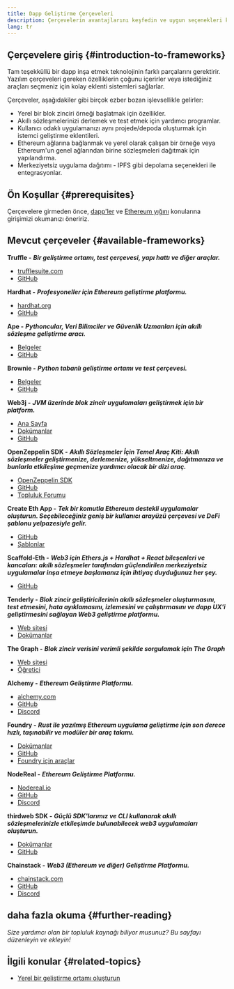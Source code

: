 ```yaml
---
title: Dapp Geliştirme Çerçeveleri
description: Çerçevelerin avantajlarını keşfedin ve uygun seçenekleri karşılaştırın.
lang: tr
---
```


## Çerçevelere giriş \{#introduction-to-frameworks}

Tam teşekküllü bir dapp inşa etmek teknolojinin farklı parçalarını gerektirir. Yazılım çerçeveleri gereken özelliklerin çoğunu içerirler veya istediğiniz araçları seçmeniz için kolay eklenti sistemleri sağlarlar.

Çerçeveler, aşağıdakiler gibi birçok ezber bozan işlevsellikle gelirler:

- Yerel bir blok zinciri örneği başlatmak için özellikler.
- Akıllı sözleşmelerinizi derlemek ve test etmek için yardımcı programlar.
- Kullanıcı odaklı uygulamanızı aynı projede/depoda oluşturmak için istemci geliştirme eklentileri.
- Ethereum ağlarına bağlanmak ve yerel olarak çalışan bir örneğe veya Ethereum'un genel ağlarından birine sözleşmeleri dağıtmak için yapılandırma.
- Merkeziyetsiz uygulama dağıtımı - IPFS gibi depolama seçenekleri ile entegrasyonlar.

## Ön Koşullar \{#prerequisites}

Çerçevelere girmeden önce, [dapp'ler](/developers/docs/dapps/) ve [Ethereum yığını](/developers/docs/ethereum-stack/) konularına girişimizi okumanızı öneririz.

## Mevcut çerçeveler \{#available-frameworks}

**Truffle -** **_Bir geliştirme ortamı, test çerçevesi, yapı hattı ve diğer araçlar._**

- [trufflesuite.com](https://www.trufflesuite.com/)
- [GitHub](https://github.com/trufflesuite/truffle)

**Hardhat -** **_Profesyoneller için Ethereum geliştirme platformu._**

- [hardhat.org](https://hardhat.org)
- [GitHub](https://github.com/nomiclabs/hardhat)

**Ape -** **_Pythoncular, Veri Bilimciler ve Güvenlik Uzmanları için akıllı sözleşme geliştirme aracı._**

- [Belgeler](https://docs.apeworx.io/ape/stable/)
- [GitHub](https://github.com/ApeWorX/ape)

**Brownie -** **_Python tabanlı geliştirme ortamı ve test çerçevesi._**

- [Belgeler](https://eth-brownie.readthedocs.io/en/latest/)
- [GitHub](https://github.com/eth-brownie/brownie)

**Web3j -** **_JVM üzerinde blok zincir uygulamaları geliştirmek için bir platform._**

- [Ana Sayfa](https://www.web3labs.com/web3j-sdk)
- [Dokümanlar](https://docs.web3j.io)
- [GitHub](https://github.com/web3j/web3j)

**OpenZeppelin SDK -** **_Akıllı Sözleşmeler İçin Temel Araç Kiti: Akıllı sözleşmeler geliştirmenize, derlemenize, yükseltmenize, dağıtmanıza ve bunlarla etkileşime geçmenize yardımcı olacak bir dizi araç._**

- [OpenZeppelin SDK](https://openzeppelin.com/sdk/)
- [GitHub](https://github.com/OpenZeppelin/openzeppelin-sdk)
- [Topluluk Forumu](https://forum.openzeppelin.com/c/support/17)

**Create Eth App -** **_Tek bir komutla Ethereum destekli uygulamalar oluşturun. Seçebileceğiniz geniş bir kullanıcı arayüzü çerçevesi ve DeFi şablonu yelpazesiyle gelir._**

- [GitHub](https://github.com/paulrberg/create-eth-app)
- [Şablonlar](https://github.com/PaulRBerg/create-eth-app/tree/develop/templates)

**Scaffold-Eth -** **_Web3 için Ethers.js + Hardhat + React bileşenleri ve kancaları: akıllı sözleşmeler tarafından güçlendirilen merkeziyetsiz uygulamalar inşa etmeye başlamanız için ihtiyaç duyduğunuz her şey._**

- [GitHub](https://github.com/austintgriffith/scaffold-eth)

**Tenderly -** **_Blok zincir geliştiricilerinin akıllı sözleşmeler oluşturmasını, test etmesini, hata ayıklamasını, izlemesini ve çalıştırmasını ve dapp UX'i geliştirmesini sağlayan Web3 geliştirme platformu._**

- [Web sitesi](https://tenderly.co/)
- [Dokümanlar](https://docs.tenderly.co/ethereum-development-practices)

**The Graph -** **_Blok zincir verisini verimli şekilde sorgulamak için The Graph_**

- [Web sitesi](https://thegraph.com/)
- [Öğretici](/developers/tutorials/the-graph-fixing-web3-data-querying/)

**Alchemy -** **_Ethereum Geliştirme Platformu._**

- [alchemy.com](https://www.alchemy.com/)
- [GitHub](https://github.com/alchemyplatform)
- [Discord](https://discord.com/invite/A39JVCM)

**Foundry -** **_Rust ile yazılmış Ethereum uygulama geliştirme için son derece hızlı, taşınabilir ve modüler bir araç takımı._**

- [Dokümanlar](https://book.getfoundry.sh/)
- [GitHub](https://github.com/gakonst/foundry/)
- [Foundry için araçlar](https://github.com/crisgarner/awesome-foundry)

**NodeReal -** **_Ethereum Geliştirme Platformu._**

- [Nodereal.io](https://nodereal.io/)
- [GitHub](https://github.com/node-real)
- [Discord](https://discord.gg/V5k5gsuE)

**thirdweb SDK -** **_Güçlü SDK'larımız ve CLI kullanarak akıllı sözleşmelerinizle etkileşimde bulunabilecek web3 uygulamaları oluşturun._**

- [Dokümanlar](https://portal.thirdweb.com/sdk/)
- [GitHub](https://github.com/thirdweb-dev/)

**Chainstack -** **_Web3 (Ethereum ve diğer) Geliştirme Platformu._**

- [chainstack.com](https://www.chainstack.com/)
- [GitHub](https://github.com/chainstack)
- [Discord](https://discord.gg/BSb5zfp9AT)

## daha fazla okuma \{#further-reading}

_Size yardımcı olan bir topluluk kaynağı biliyor musunuz? Bu sayfayı düzenleyin ve ekleyin!_

## İlgili konular \{#related-topics}

- [Yerel bir geliştirme ortamı oluşturun](/developers/local-environment/)
